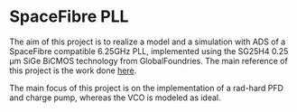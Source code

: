 # SpaceFibre PLL

The aim of this project is to realize a model and a simulation with ADS of a SpaceFibre compatible 6.25GHz PLL, implemented using the SG25H4 0.25 µm SiGe BiCMOS technology from GlobalFoundries.
The main reference of this project is the work done [here](https://www.mdpi.com/1424-8220/20/14/4013).

The main focus of this project is on the implementation of a rad-hard PFD and charge pump, whereas the VCO is modeled as ideal.